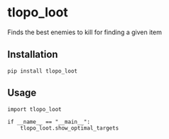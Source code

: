 # tlopo_loot
 Finds the best enemies to kill for finding a given item

## Installation
    pip install tlopo_loot

## Usage
    import tlopo_loot
    
    if __name__ == "__main__":
        tlopo_loot.show_optimal_targets
